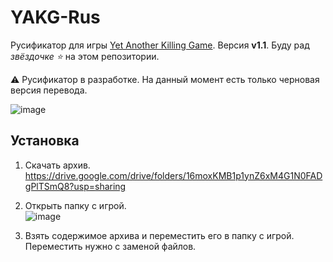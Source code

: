 # YAKG-Rus

Русификатор для игры [Yet Another Killing Game](https://store.steampowered.com/app/3217970). Версия **v1.1**.
Буду рад *звёздочке ⭐* на этом репозитории.

⚠️ Русификатор в разработке. На данный момент есть только черновая версия перевода.

![image](https://github.com/user-attachments/assets/d5c80c0c-08fb-4033-a4d9-1ae363c9415e)

## Установка

1) Скачать архив.  
https://drive.google.com/drive/folders/16moxKMB1p1ynZ6xM4G1N0FADgPlTSmQ8?usp=sharing

2) Открыть папку с игрой.  
![image](https://github.com/user-attachments/assets/17fe2e92-80ed-4ffc-96c0-a2ff988b76df)

3) Взять содержимое архива и переместить его в папку с игрой. Переместить нужно с заменой файлов.

